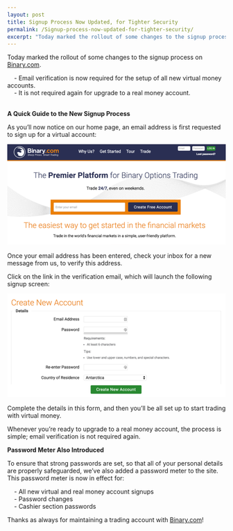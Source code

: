 ```yaml
---
layout: post
title: Signup Process Now Updated, for Tighter Security
permalink: /Signup-process-now-updated-for-tighter-security/
excerpt: "Today marked the rollout of some changes to the signup process on Binary.com Email verification is now required for the setup of all new virtual money accounts..."
---
```




Today marked the rollout of some changes to the signup process on [Binary.com](https://www.binary.com/?l=EN&utm_source=social&utm_medium=blog&utm_content=text&utm_campaign=whatsnew). 

&nbsp;&nbsp;&nbsp;&nbsp;- Email verification is now required for the setup of all new virtual money accounts.
<br>
&nbsp;&nbsp;&nbsp;&nbsp;- It is not required again for upgrade to a real money account.
<br>
<br>


**A Quick Guide to the New Signup Process**

As you’ll now notice on our home page, an email address is first requested to sign up for a virtual account: 

![](/images/newsignup-1-2016.png)

Once your email address has been entered, check your inbox for a new message from us, to verify this address. 

Click on the link in the verification email, which will launch the following signup screen: 

![](/images/newsignup-2-2016.png)

Complete the details in this form, and then you’ll be all set up to start trading with virtual money.

Whenever you’re ready to upgrade to a real money account, the process is simple; email verification is not required again.

**Password Meter Also Introduced**

To ensure that strong passwords are set, so that all of your personal details are properly safeguarded, we’ve also added a password meter to the site.
This password meter is now in effect for: 

&nbsp;&nbsp;&nbsp;&nbsp;- All new virtual and real money account signups
<br>
&nbsp;&nbsp;&nbsp;&nbsp;- Password changes 
<br>
&nbsp;&nbsp;&nbsp;&nbsp;- Cashier section passwords
<br>

Thanks as always for maintaining a trading account with [Binary.com](https://www.binary.com/?l=EN&utm_source=social&utm_medium=blog&utm_content=text&utm_campaign=whatsnew)!





